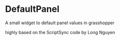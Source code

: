 # DefaultPanel
A small widget to default panel values in grasshopper


highly based on the ScriptSync code by Long Nguyen
